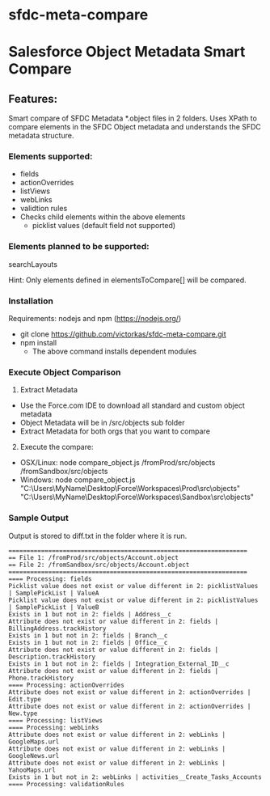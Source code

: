# sfdc-meta-compare
# Salesforce Object Metadata Smart Compare

## Features: 
Smart compare of SFDC Metadata *.object files in 2 folders. Uses XPath to compare elements in the SFDC Object metadata and understands the SFDC metadata structure. 

### Elements supported:
- fields
- actionOverrides
- listViews
- webLinks
- validtion rules
- Checks child elements within the above elements
  - picklist values (default field not supported)

### Elements planned to be supported: 
searchLayouts

Hint: Only elements defined in elementsToCompare[] will be compared. 


### Installation

Requirements: nodejs and npm (https://nodejs.org/) 

- git clone https://github.com/victorkas/sfdc-meta-compare.git
- npm install
  - The above command installs dependent modules

### Execute Object Comparison

1. Extract Metadata
  - Use the Force.com IDE to download all standard and custom object metadata
  - Object Metadata will be in /src/objects sub folder
  - Extract Metadata for both orgs that you want to compare

2. Execute the compare: 
  - OSX/Linux: node compare_object.js /fromProd/src/objects /fromSandbox/src/objects 
  - Windows: node compare_object.js "C:\Users\MyName\Desktop\Force\Workspaces\Prod\src\objects" "C:\Users\MyName\Desktop\Force\Workspaces\Sandbox\src\objects"

### Sample Output

Output is stored to diff.txt in the folder where it is run.

```
==================================================================
== File 1: /fromProd/src/objects/Account.object
== File 2: /fromSandbox/src/objects/Account.object
==================================================================
==== Processing: fields
Picklist value does not exist or value different in 2: picklistValues | SamplePickList | ValueA
Picklist value does not exist or value different in 2: picklistValues | SamplePickList | ValueB
Exists in 1 but not in 2: fields | Address__c
Attribute does not exist or value different in 2: fields | BillingAddress.trackHistory
Exists in 1 but not in 2: fields | Branch__c
Exists in 1 but not in 2: fields | Office__c
Attribute does not exist or value different in 2: fields | Description.trackHistory
Exists in 1 but not in 2: fields | Integration_External_ID__c
Attribute does not exist or value different in 2: fields | Phone.trackHistory
==== Processing: actionOverrides
Attribute does not exist or value different in 2: actionOverrides | Edit.type
Attribute does not exist or value different in 2: actionOverrides | New.type
==== Processing: listViews
==== Processing: webLinks
Attribute does not exist or value different in 2: webLinks | GoogleMaps.url
Attribute does not exist or value different in 2: webLinks | GoogleNews.url
Attribute does not exist or value different in 2: webLinks | YahooMaps.url
Exists in 1 but not in 2: webLinks | activities__Create_Tasks_Accounts
==== Processing: validationRules
```



